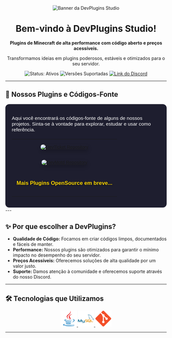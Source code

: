 <div align="center">

  <img src="https://share.creavite.co/68a367275dad16023040dfe9.gif" alt="Banner da DevPlugins Studio"/>

  <h1>Bem-vindo à DevPlugins Studio!</h1>
  <p><strong>Plugins de Minecraft de alta performance com código aberto e preços acessíveis.</strong></p>
  <p>Transformamos ideias em plugins poderosos, estáveis e otimizados para o seu servidor.</p>

  <p>
    <img src="https://img.shields.io/badge/Status-Ativos_e_Desenvolvendo-brightgreen?style=for-the-badge" alt="Status: Ativos"/>
    <img src="https://img.shields.io/badge/Versão_Suportada-1.16_a_1.20+-blue?style=for-the-badge" alt="Versões Suportadas"/>
    <a href="https://discord.gg/bdxGxCbqCj"><img src="https://img.shields.io/badge/Discord-7289DA?style=for-the-badge&logo=discord&logoColor=white" alt="Link do Discord"/></a>
  </p>
</div>

---

## 🚀 Nossos Plugins e Códigos-Fonte

<div style="font-family: Arial, sans-serif; color: #ffffff; background-color: #1e1e2f; padding: 20px; border-radius: 12px;">
  <p style="font-size: 1.1em; margin-bottom: 20px;">Aqui você encontrará os códigos-fonte de alguns de nossos projetos. Sinta-se à vontade para explorar, estudar e usar como referência.</p>

  <table width="100%" style="border-collapse: collapse; text-align: center;">
    <tr>
      <td style="padding: 15px; transition: transform 0.2s;">
        <a href="https://github.com/Devzinh/DevTicket" target="_blank" style="display: block;">
          <img align="center" src="https://github-readme-stats.vercel.app/api/pin/?username=Devzinh&repo=DevTicket&theme=tokyonight&show_owner=true" alt="DevTicket Repository" style="border-radius: 12px; box-shadow: 0 6px 12px rgba(0,0,0,0.2); width: 100%; max-width: 300px;" />
        </a>
      </td>
    </tr>
    <tr>
      <td style="padding: 15px; transition: transform 0.2s;">
        <a href="https://github.com/Devzinh/DevModt" target="_blank" style="display: block;">
          <img align="center" src="https://github-readme-stats.vercel.app/api/pin/?username=Devzinh&repo=DevMotd&theme=tokyonight&show_owner=true" alt="DevMotd Repository" style="border-radius: 12px; box-shadow: 0 6px 12px rgba(0,0,0,0.2); width: 100%; max-width: 300px;" />
        </a>
      </td>
    </tr>
    <tr>
      <td style="padding: 15px; vertical-align: middle;">
        <p style="font-size: 1.2em; font-weight: bold; color: #ffd700; text-shadow: 1px 1px 4px rgba(0,0,0,0.6);">Mais Plugins OpenSource em breve...</p>
      </td>
    </tr>
  </table>
</div>
---

## ✨ Por que escolher a DevPlugins?

- **Qualidade de Código:** Focamos em criar códigos limpos, documentados e fáceis de manter.
- **Performance:** Nossos plugins são otimizados para garantir o mínimo impacto no desempenho do seu servidor.
- **Preços Acessíveis:** Oferecemos soluções de alta qualidade por um valor justo.
- **Suporte:** Damos atenção à comunidade e oferecemos suporte através do nosso Discord.

---

## 🛠️ Tecnologias que Utilizamos

<p align="center">
  <a href="https://docs.oracle.com/en/java/">
    <img src="https://raw.githubusercontent.com/devicons/devicon/master/icons/java/java-original.svg" alt="Java" width="50" height="50"/>
  </a>
  <a href="https://dev.mysql.com/doc/">
    <img src="https://raw.githubusercontent.com/devicons/devicon/master/icons/mysql/mysql-original-wordmark.svg" alt="MySQL" width="50" height="50"/>
  </a>
  <a href="https://git-scm.com/doc">
    <img src="https://raw.githubusercontent.com/devicons/devicon/master/icons/git/git-original.svg" alt="Git" width="50" height="50"/>
  </a>
</p>

---
